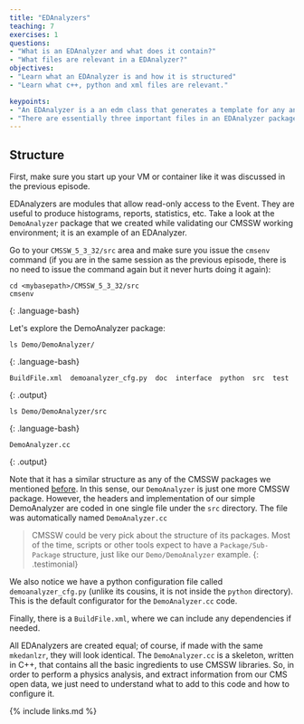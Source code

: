 ```yaml
---
title: "EDAnalyzers"
teaching: 7
exercises: 1
questions:
- "What is an EDAnalyzer and what does it contain?"
- "What files are relevant in a EDAnalyzer?"
objectives:
- "Learn what an EDAnalyzer is and how it is structured"
- "Learn what c++, python and xml files are relevant."

keypoints:
- "An EDAnalyzer is a an edm class that generates a template for any analysis code using CMSSW."
- "There are essentially three important files in an EDAnalyzer package, the source code in c++, the python config file and a Buildfile for tracking dependencies."
---
```


## Structure

First, make sure you start up your VM or container like it was discussed in the previous episode.

EDAnalyzers are modules that allow read-only access to the Event. They are useful to produce histograms, reports, statistics, etc.  Take a look at the `DemoAnalyzer` package that we created while validating our CMSSW working environment; it is an example of an EDAnalyzer.  

Go to your `CMSSW_5_3_32/src` area and make sure you issue the `cmsenv` command (if you are in the same session as the previous episode, there is no need to issue the command again but it never hurts doing it again):

~~~
cd <mybasepath>/CMSSW_5_3_32/src
cmsenv
~~~
{: .language-bash}

Let's explore the DemoAnalyzer package:

~~~
ls Demo/DemoAnalyzer/
~~~
{: .language-bash}

~~~
BuildFile.xml  demoanalyzer_cfg.py  doc  interface  python  src  test
~~~
{: .output}

~~~
ls Demo/DemoAnalyzer/src
~~~
{: .language-bash}

~~~
DemoAnalyzer.cc
~~~
{: .output}

Note that it has a similar structure as any of the CMSSW packages we mentioned [before](../01-introduction/index.html#structure-and-architecture).  In this sense, our `DemoAnalyzer` is just one more CMSSW package.  However, the headers and implementation of our simple DemoAnalyzer are coded in one single file under the `src` directory.  The file was automatically named `DemoAnalyzer.cc`

> CMSSW could be very pick about the structure of its packages.  Most of the time, scripts or other tools expect to have a `Package/Sub-Package` structure, just like our `Demo/DemoAnalyzer` example.
{: .testimonial}

We also notice we have a python configuration file called `demoanalyzer_cfg.py` (unlike its cousins, it is not inside the `python` directory).  This is the default configurator for the `DemoAnalyzer.cc` code.

Finally, there is a `BuildFile.xml`, where we can include any dependencies if needed.

All EDAnalyzers are created equal; of course, if made with the same `mkedanlzr`, they will look identical.  The `DemoAnalyzer.cc` is a skeleton, written in C++, that contains all the basic ingredients to use CMSSW libraries.  So, in order to perform a physics analysis, and extract information from our CMS open data, we just need to understand what to add to this code and how to configure it.


{% include links.md %}
